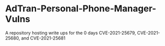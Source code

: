 # AdTran-Personal-Phone-Manager-Vulns
A repository hosting write ups for the 0 days CVE-2021-25679, CVE-2021-25680, and CVE-2021-25681 
